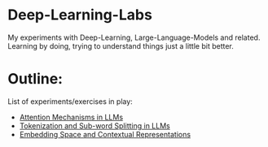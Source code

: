 # Deep-Learning-Labs  

My experiments with Deep-Learning, Large-Language-Models and related.  
Learning by doing, trying to understand things just a little bit better.  
   

# Outline:  
List of experiments/exercises in play:  
  
* [Attention Mechanisms in LLMs](./Attention-Mechanisms-in-LLMs/)  
* [Tokenization and Sub-word Splitting in LLMs](./Tokenization-ideas-for-LLMs)  
* [Embedding Space and Contextual Representations](./Embedding-Space-and-Contextual-Representations)  
